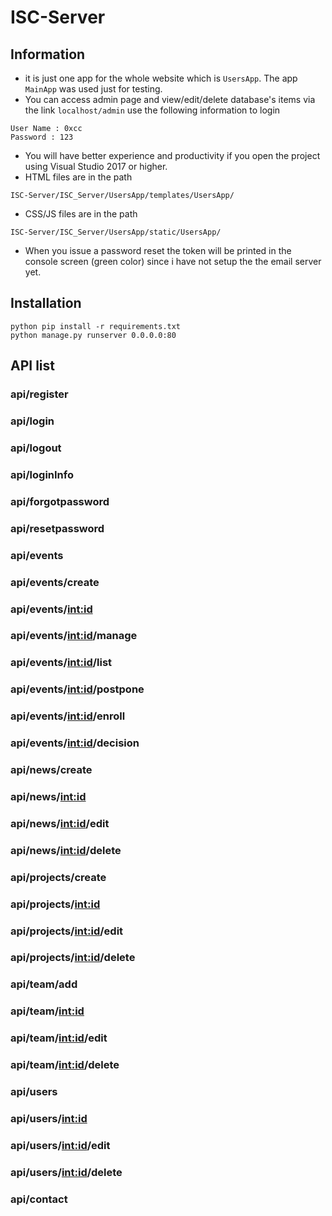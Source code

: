 # ISC-Server

## Information

- it is just one app for the whole website which is `UsersApp`. The app `MainApp` was used just for testing.
- You can access admin page and view/edit/delete database's items via the link `localhost/admin`
use the following information to login
```
User Name : 0xcc
Password : 123
```
- You will have better experience and productivity if you open the project using Visual Studio 2017 or higher.
- HTML files are in the path 
```
ISC-Server/ISC_Server/UsersApp/templates/UsersApp/
```

- CSS/JS files are in the path 
```
ISC-Server/ISC_Server/UsersApp/static/UsersApp/
```
- When you issue a password reset the token will be printed in the console screen (green color) since i have not setup the the email server yet.

## Installation

```
python pip install -r requirements.txt
python manage.py runserver 0.0.0.0:80
```

## API list

### api/register
### api/login
### api/logout
### api/loginInfo
### api/forgotpassword
### api/resetpassword
### api/events
### api/events/create
### api/events/<int:id>
### api/events/<int:id>/manage
### api/events/<int:id>/list
### api/events/<int:id>/postpone
### api/events/<int:id>/enroll
### api/events/<int:id>/decision
### api/news/create
### api/news/<int:id>
### api/news/<int:id>/edit
### api/news/<int:id>/delete
### api/projects/create
### api/projects/<int:id>
### api/projects/<int:id>/edit
### api/projects/<int:id>/delete
### api/team/add
### api/team/<int:id>
### api/team/<int:id>/edit
### api/team/<int:id>/delete
### api/users
### api/users/<int:id>
### api/users/<int:id>/edit
### api/users/<int:id>/delete
### api/contact


